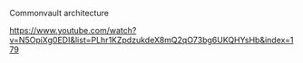 Commonvault architecture

https://www.youtube.com/watch?v=N5OpiXg0EDI&list=PLhr1KZpdzukdeX8mQ2qO73bg6UKQHYsHb&index=179
